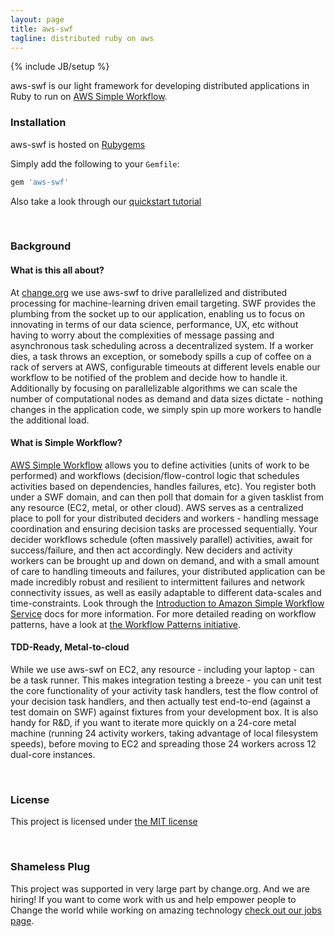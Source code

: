 ```yaml
---
layout: page
title: aws-swf
tagline: distributed ruby on aws
---
```

{% include JB/setup %}

aws-swf is our light framework for developing distributed applications in Ruby to run on [AWS Simple Workflow](http://aws.amazon.com/swf/).

### Installation
aws-swf is hosted on [Rubygems](https://rubygems.org/gems/aws-swf)

Simply add the following to your `Gemfile`:

```ruby
gem 'aws-swf'
```

Also take a look through our [quickstart tutorial](pages/quickstart/)

<br>

### Background
#### What is this all about?
At [change.org](http://www.change.org) we use aws-swf to drive parallelized and distributed processing for machine-learning driven email targeting. SWF provides the plumbing from the socket up to our application, enabling us to focus on innovating in terms of our data science, performance, UX, etc without having to worry about the complexities of message passing and asynchronous task scheduling across a decentralized system. If a worker dies, a task throws an exception, or somebody spills a cup of coffee on a rack of servers at AWS, configurable timeouts at different levels enable our workflow to be notified of the problem and decide how to handle it. Additionally by focusing on parallelizable algorithms we can scale the number of computational nodes as demand and data sizes dictate - nothing changes in the application code, we simply spin up more workers to handle the additional load.

#### What is Simple Workflow?
[AWS Simple Workflow](http://aws.amazon.com/swf/) allows you to define activities (units of work to be performed) and workflows (decision/flow-control logic that schedules activities based on dependencies, handles failures, etc). You register both under a SWF domain, and can then poll that domain for a given tasklist from any resource (EC2, metal, or other cloud). AWS serves as a centralized place to poll for your distributed deciders and workers - handling message coordination and ensuring decision tasks are processed sequentially. Your decider workflows schedule (often massively parallel) activities, await for success/failure, and then act accordingly. New deciders and activity workers can be brought up and down on demand, and with a small amount of care to handling timeouts and failures, your distributed application can be made incredibly robust and resilient to intermittent failures and network connectivity issues, as well as easily adaptable to different data-scales and time-constraints. Look through the [Introduction to Amazon Simple Workflow Service](http://docs.aws.amazon.com/amazonswf/latest/developerguide/swf-dg-intro-to-swf.html) docs for more information. For more detailed reading on workflow patterns, have a look at [the Workflow Patterns initiative](http://www.workflowpatterns.com/).

#### TDD-Ready, Metal-to-cloud
While we use aws-swf on EC2, any resource - including your laptop - can be a task runner. This makes integration testing a breeze - you can unit test the core functionality of your activity task handlers, test the flow control of your decision task handlers, and then actually test end-to-end (against a test domain on SWF) against fixtures from your development box. It is also handy for R&D, if you want to iterate more quickly on a 24-core metal machine (running 24 activity workers, taking advantage of local filesystem speeds), before moving to EC2 and spreading those 24 workers across 12 dual-core instances.

<br>


### License
This project is licensed under [the MIT license](https://github.com/change/aws-swf/blob/master/LICENSE)

<br>

### Shameless Plug
This project was supported in very large part by change.org. And we are hiring! If you want to come work with us and help empower people to Change the world while working on amazing technology [check out our jobs page](http://www.change.org/hiring).



